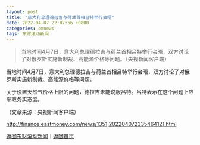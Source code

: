 ```yaml
---
layout: post
title: "意大利总理德拉吉与荷兰首相吕特举行会晤"
date: 2022-04-07 22:07:56 +0800
categories: emnews
tags: 东财滚动新闻
---
```

> 当地时间4月7日，意大利总理德拉吉与荷兰首相吕特举行会晤，双方讨论了对俄罗斯实施新制裁、高能源价格等问题。（央视新闻客户端）

<p>当地时间4月7日，意大利总理德拉吉与荷兰首相吕特举行会晤，双方讨论了对俄罗斯实施新制裁、高能源价格等问题。</p>
 <p>关于设置天然气价格上限的问题，德拉吉未能说服吕特。吕特表示在这个问题上应采取务实态度。</p><p class="em_media">（文章来源：央视新闻客户端）</p>

<http://finance.eastmoney.com/news/1351,202204072335464121.html>

[返回东财滚动新闻](//finews.withounder.com/emnews/)｜[返回首页](//finews.withounder.com/)